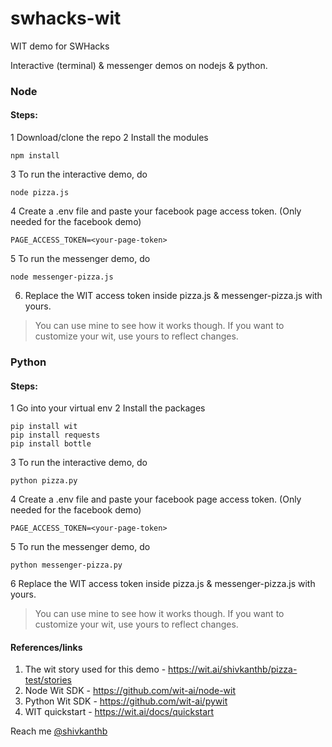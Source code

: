 # swhacks-wit
WIT demo for SWHacks

Interactive (terminal) & messenger demos on nodejs & python. 

### Node
#### Steps:

1 Download/clone the repo
2 Install the modules
```
npm install
```
3 To run the interactive demo, do
```
node pizza.js
```
4 Create a .env file and paste your facebook page access token. (Only needed for the facebook demo)
```
PAGE_ACCESS_TOKEN=<your-page-token>
```
5 To run the messenger demo, do
```
node messenger-pizza.js 
```
6. Replace the WIT access token inside pizza.js & messenger-pizza.js with yours.

> You can use mine to see how it works though. If you want to customize your wit, use yours to reflect changes.  

### Python
#### Steps:

1 Go into your virtual env
2 Install the packages
```
pip install wit
pip install requests
pip install bottle
```
3 To run the interactive demo, do
```
python pizza.py
```
4 Create a .env file and paste your facebook page access token. (Only needed for the facebook demo)
```
PAGE_ACCESS_TOKEN=<your-page-token>
```
5 To run the messenger demo, do
```
python messenger-pizza.py 
```
6 Replace the WIT access token inside pizza.js & messenger-pizza.js with yours.

> You can use mine to see how it works though. If you want to customize your wit, use yours to reflect changes.  

#### References/links
1. The wit story used for this demo - https://wit.ai/shivkanthb/pizza-test/stories
2. Node Wit SDK - https://github.com/wit-ai/node-wit
3. Python Wit SDK - https://github.com/wit-ai/pywit
3. WIT quickstart - https://wit.ai/docs/quickstart



Reach me [@shivkanthb](http://twitter.com/shivkanthb)
